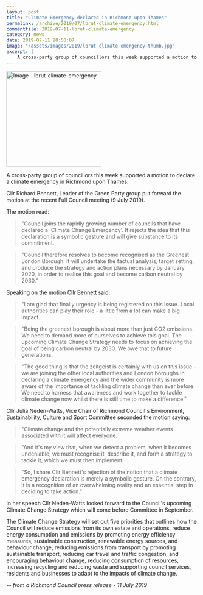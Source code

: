 ```yaml
---
layout: post
title: "Climate Emergency declared in Richmond upon Thames"
permalink: /archive/2019/07/lbrut-climate-emergency.html
commentfile: 2019-07-11-lbrut-climate-emergency
category: news
date: 2019-07-11 20:50:07
image: "/assets/images/2019/lbrut-climate-emergency-thumb.jpg"
excerpt: |
    A cross-party group of councillors this week supported a motion to declare a climate emergency in Richmond upon Thames.
---
```

<a href="/assets/images/2019/lbrut-climate-emergency.jpg" title="Click for a larger image"><img src="/assets/images/2019/lbrut-climate-emergency-thumb.jpg" width="250" alt="Image - lbrut-climate-emergency"  class="photo right"/></a>


A cross-party group of councillors this week supported a motion to declare a climate emergency in Richmond upon Thames.

Cllr Richard Bennett, Leader of the Green Party group put forward the motion at the recent Full Council meeting (9 July 2019).

The motion read:

> "Council joins the rapidly growing number of councils that have declared a 'Climate Change Emergency'. It rejects the idea that this declaration is a symbolic gesture and will give substance to its commitment.

> "Council therefore resolves to become recognised as the Greenest London Borough. It will undertake the factual analysis, target setting, and produce the strategy and action plans necessary by January 2020, in order to realise this goal and become carbon neutral by 2030."

Speaking on the motion Cllr Bennett said:

> "I am glad that finally urgency is being registered on this issue. Local authorities can play their role - a little from a lot can make a big impact.

> "Being the greenest borough is about more than just CO2 emissions. We need to demand more of ourselves to achieve this goal. The upcoming Climate Change Strategy needs to focus on achieving the goal of being carbon neutral by 2030. We owe that to future generations.

> "The good thing is that the zeitgeist is certainly with us on this issue - we are joining the other local authorities and London boroughs in declaring a climate emergency and the wider community is more aware of the importance of tackling climate change than ever before. We need to harness that awareness and work together to tackle climate change now whilst there is still time to make a difference."

Cllr Julia Neden-Watts, Vice Chair of Richmond Council's Environment, Sustainability, Culture and Sport Committee seconded the motion saying:

> "Climate change and the potentially extreme weather events associated with it will affect everyone.

> "And it's my view that, when we detect a problem, when it becomes undeniable, we must recognise it, describe it, and form a strategy to tackle it, which we must then implement.

> "So, I share Cllr Bennett's rejection of the notion that a climate emergency declaration is merely a symbolic gesture. On the contrary, it is a recognition of an overwhelming reality and an essential step in deciding to take action."

In her speech Cllr Neden-Watts looked forward to the Council's upcoming Climate Change Strategy which will come before Committee in September.

The Climate Change Strategy will set out five priorities that outlines how the Council will reduce emissions from its own estate and operations, reduce energy consumption and emissions by promoting energy efficiency measures, sustainable construction, renewable energy sources, and behaviour change, reducing emissions from transport by promoting sustainable transport, reducing car travel and traffic congestion, and encouraging behaviour change, reducing consumption of resources, increasing recycling and reducing waste and supporting council services, residents and businesses to adapt to the impacts of climate change.

<cite>-- from a Richmond Council press release - 11 July 2019</cite>

